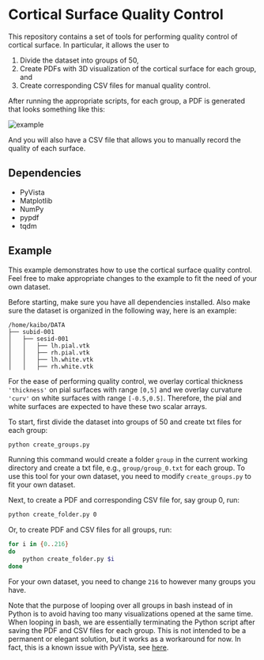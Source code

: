 Cortical Surface Quality Control
================================

This repository contains a set of tools for performing quality control of cortical surface. 
In particular, it allows the user to 
1. Divide the dataset into groups of 50,
2. Create PDFs with 3D visualization of the cortical surface for each group, and
3. Create corresponding CSV files for manual quality control.

After running the appropriate scripts, for each group, a PDF is generated that looks something like this:

![example](example.png)

And you will also have a CSV file that allows you to manually record the quality of each surface.

Dependencies
------------
- PyVista
- Matplotlib
- NumPy
- pypdf
- tqdm

Example
-------
This example demonstrates how to use the cortical surface quality control. 
Feel free to make appropriate changes to the example to fit the need of your own dataset.

Before starting, make sure you have all dependencies installed. 
Also make sure the dataset is organized in the following way, here is an example:

```
/home/kaibo/DATA
├── subid-001
│   ├── sesid-001
│   │   ├── lh.pial.vtk
│   │   ├── rh.pial.vtk
│   │   ├── lh.white.vtk
│   │   ├── rh.white.vtk
```

For the ease of performing quality control, we overlay cortical thickness `'thickness'` on pial surfaces with range `[0,5]`
and we overlay curvature `'curv'` on white surfaces with range `[-0.5,0.5]`. 
Therefore, the pial and white surfaces are expected to have these two scalar arrays.

To start, first divide the dataset into groups of 50 and create txt files for each group:

```bash
python create_groups.py
```

Running this command would create a folder `group` in the current working directory and 
create a txt file, e.g., `group/group_0.txt` for each group. 
To use this tool for your own dataset, you need to modify `create_groups.py` to fit your own dataset.

Next, to create a PDF and corresponding CSV file for, say group 0, run:

```bash
python create_folder.py 0
```

Or, to create PDF and CSV files for all groups, run:

```bash
for i in {0..216}
do
    python create_folder.py $i
done
```

For your own dataset, you need to change `216` to however many groups you have.

Note that the purpose of looping over all groups in bash instead of in Python is to avoid having too many visualizations opened at the same time.
When looping in bash, we are essentially terminating the Python script after saving the PDF and CSV files for each group. 
This is not intended to be a permanent or elegant solution, but it works as a workaround for now.
In fact, this is a known issue with PyVista, see [here](https://github.com/pyvista/pyvista/issues/1180).






